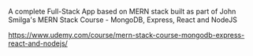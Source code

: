 A complete Full-Stack App based on MERN stack built as part of John Smilga's MERN Stack Course - MongoDB, Express, React and NodeJS

https://www.udemy.com/course/mern-stack-course-mongodb-express-react-and-nodejs/
